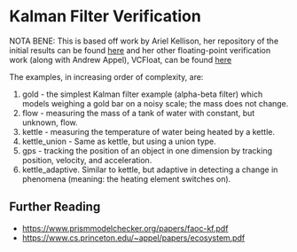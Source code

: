 # Kalman Filter Verification

NOTA BENE: This is based off work by Ariel Kellison, her repository of
the initial results can be found [here](https://github.com/ak-2485/Kalman_Filter)
and her other floating-point verification work (along with Andrew
Appel), VCFloat, can be found [here](https://github.com/VeriNum/vcfloat)

The examples, in increasing order of complexity, are:

1. gold - the simplest Kalman filter example (alpha-beta filter) which
   models weighing a gold bar on a noisy scale; the mass does not
   change.
2. flow - measuring the mass of a tank of water with constant, but
   unknown, flow.
3. kettle - measuring the temperature of water being heated by a kettle.
4. kettle_union - Same as kettle, but using a union type.
5. gps - tracking the position of an object in one dimension by tracking
   position, velocity, and acceleration.
6. kettle_adaptive. Similar to kettle, but adaptive in detecting a
   change in phenomena (meaning: the heating element switches on).


## Further Reading
- https://www.prismmodelchecker.org/papers/faoc-kf.pdf
- https://www.cs.princeton.edu/~appel/papers/ecosystem.pdf

